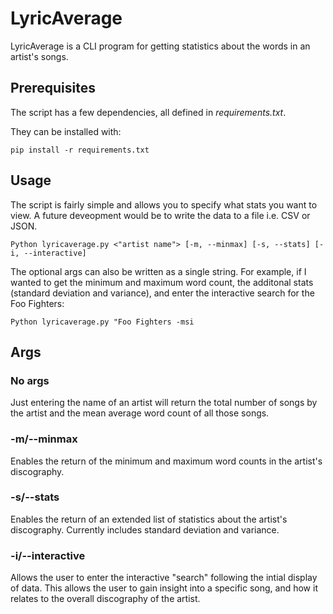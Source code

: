 # LyricAverage
LyricAverage is a CLI program for getting statistics about the words in an artist's songs.


## Prerequisites
The script has a few dependencies, all defined in _requirements.txt_.

They can be installed with:

```
pip install -r requirements.txt
```

## Usage
The script is fairly simple and allows you to specify what stats you want to view. A future deveopment would be to write the data to a file i.e. CSV or JSON.

```
Python lyricaverage.py <"artist name"> [-m, --minmax] [-s, --stats] [-i, --interactive]
```

The optional args can also be written as a single string. 
For example, if I wanted to get the minimum and maximum word count, the additonal stats (standard deviation and variance), and enter the interactive search for the Foo Fighters:

```
Python lyricaverage.py "Foo Fighters -msi
```

## Args

### No args

Just entering the name of an artist will return the total number of songs by the artist and the mean average word count of all those songs.

### -m/--minmax

Enables the return of the minimum and maximum word counts in the artist's discography.

### -s/--stats

Enables the return of an extended list of statistics about the artist's discography. Currently includes standard deviation and variance.

### -i/--interactive

Allows the user to enter the interactive "search" following the intial display of data. This allows the user to gain insight into a specific song, and how it relates to the overall discography of the artist.
